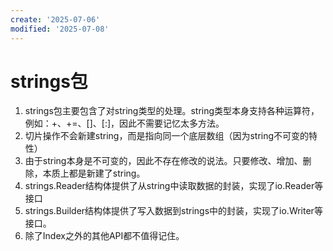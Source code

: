 ```yaml
---
create: '2025-07-06'
modified: '2025-07-08'
---
```


# strings包

1. strings包主要包含了对string类型的处理。string类型本身支持各种运算符，例如：+、+=、[]、[:]，因此不需要记忆太多方法。
2. 切片操作不会新建string，而是指向同一个底层数组（因为string不可变的特性）
3. 由于string本身是不可变的，因此不存在修改的说法。只要修改、增加、删除，本质上都是新建了string。
4. strings.Reader结构体提供了从string中读取数据的封装，实现了io.Reader等接口
5. strings.Builder结构体提供了写入数据到strings中的封装，实现了io.Writer等接口。
6. 除了Index之外的其他API都不值得记住。